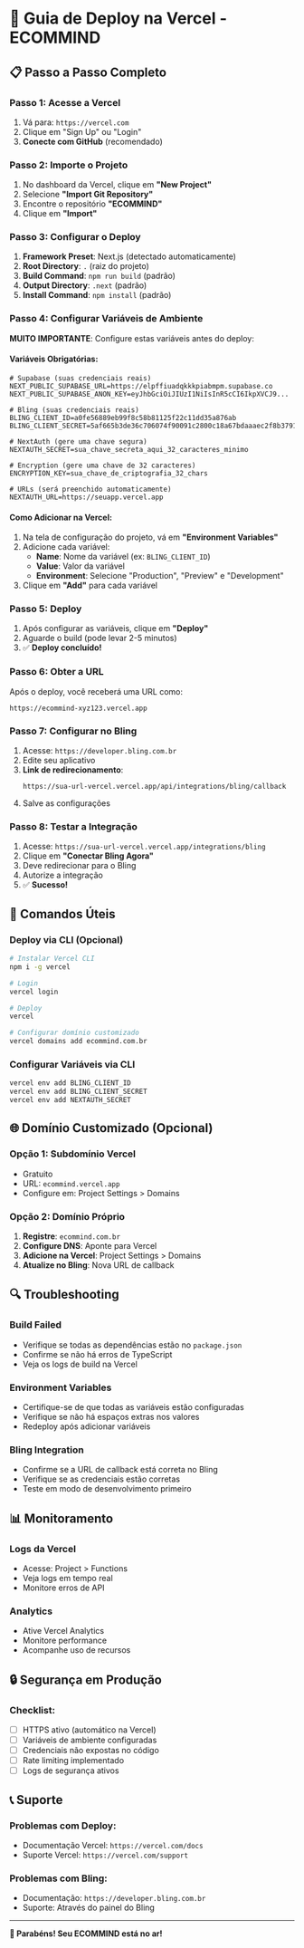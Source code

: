 # 🚀 Guia de Deploy na Vercel - ECOMMIND

## 📋 **Passo a Passo Completo**

### **Passo 1: Acesse a Vercel**
1. Vá para: `https://vercel.com`
2. Clique em "Sign Up" ou "Login"
3. **Conecte com GitHub** (recomendado)

### **Passo 2: Importe o Projeto**
1. No dashboard da Vercel, clique em **"New Project"**
2. Selecione **"Import Git Repository"**
3. Encontre o repositório **"ECOMMIND"**
4. Clique em **"Import"**

### **Passo 3: Configurar o Deploy**
1. **Framework Preset**: Next.js (detectado automaticamente)
2. **Root Directory**: `.` (raiz do projeto)
3. **Build Command**: `npm run build` (padrão)
4. **Output Directory**: `.next` (padrão)
5. **Install Command**: `npm install` (padrão)

### **Passo 4: Configurar Variáveis de Ambiente**
**MUITO IMPORTANTE**: Configure estas variáveis antes do deploy:

#### **Variáveis Obrigatórias**:

```env
# Supabase (suas credenciais reais)
NEXT_PUBLIC_SUPABASE_URL=https://elpffiuadqkkkpiabmpm.supabase.co
NEXT_PUBLIC_SUPABASE_ANON_KEY=eyJhbGciOiJIUzI1NiIsInR5cCI6IkpXVCJ9...

# Bling (suas credenciais reais)
BLING_CLIENT_ID=a0fe56889eb99f8c58b81125f22c11dd35a876ab
BLING_CLIENT_SECRET=5af665b3de36c706074f90091c2800c18a67bdaaaec2f8b3791554baaa05

# NextAuth (gere uma chave segura)
NEXTAUTH_SECRET=sua_chave_secreta_aqui_32_caracteres_minimo

# Encryption (gere uma chave de 32 caracteres)
ENCRYPTION_KEY=sua_chave_de_criptografia_32_chars

# URLs (será preenchido automaticamente)
NEXTAUTH_URL=https://seuapp.vercel.app
```

#### **Como Adicionar na Vercel**:
1. Na tela de configuração do projeto, vá em **"Environment Variables"**
2. Adicione cada variável:
   - **Name**: Nome da variável (ex: `BLING_CLIENT_ID`)
   - **Value**: Valor da variável
   - **Environment**: Selecione "Production", "Preview" e "Development"
3. Clique em **"Add"** para cada variável

### **Passo 5: Deploy**
1. Após configurar as variáveis, clique em **"Deploy"**
2. Aguarde o build (pode levar 2-5 minutos)
3. ✅ **Deploy concluído!**

### **Passo 6: Obter a URL**
Após o deploy, você receberá uma URL como:
```
https://ecommind-xyz123.vercel.app
```

### **Passo 7: Configurar no Bling**
1. Acesse: `https://developer.bling.com.br`
2. Edite seu aplicativo
3. **Link de redirecionamento**: 
   ```
   https://sua-url-vercel.vercel.app/api/integrations/bling/callback
   ```
4. Salve as configurações

### **Passo 8: Testar a Integração**
1. Acesse: `https://sua-url-vercel.vercel.app/integrations/bling`
2. Clique em **"Conectar Bling Agora"**
3. Deve redirecionar para o Bling
4. Autorize a integração
5. ✅ **Sucesso!**

## 🔧 **Comandos Úteis**

### **Deploy via CLI (Opcional)**
```bash
# Instalar Vercel CLI
npm i -g vercel

# Login
vercel login

# Deploy
vercel

# Configurar domínio customizado
vercel domains add ecommind.com.br
```

### **Configurar Variáveis via CLI**
```bash
vercel env add BLING_CLIENT_ID
vercel env add BLING_CLIENT_SECRET
vercel env add NEXTAUTH_SECRET
```

## 🌐 **Domínio Customizado (Opcional)**

### **Opção 1: Subdomínio Vercel**
- Gratuito
- URL: `ecommind.vercel.app`
- Configure em: Project Settings > Domains

### **Opção 2: Domínio Próprio**
1. **Registre**: `ecommind.com.br`
2. **Configure DNS**: Aponte para Vercel
3. **Adicione na Vercel**: Project Settings > Domains
4. **Atualize no Bling**: Nova URL de callback

## 🔍 **Troubleshooting**

### **Build Failed**
- Verifique se todas as dependências estão no `package.json`
- Confirme se não há erros de TypeScript
- Veja os logs de build na Vercel

### **Environment Variables**
- Certifique-se de que todas as variáveis estão configuradas
- Verifique se não há espaços extras nos valores
- Redeploy após adicionar variáveis

### **Bling Integration**
- Confirme se a URL de callback está correta no Bling
- Verifique se as credenciais estão corretas
- Teste em modo de desenvolvimento primeiro

## 📊 **Monitoramento**

### **Logs da Vercel**
- Acesse: Project > Functions
- Veja logs em tempo real
- Monitore erros de API

### **Analytics**
- Ative Vercel Analytics
- Monitore performance
- Acompanhe uso de recursos

## 🔒 **Segurança em Produção**

### **Checklist**:
- [ ] HTTPS ativo (automático na Vercel)
- [ ] Variáveis de ambiente configuradas
- [ ] Credenciais não expostas no código
- [ ] Rate limiting implementado
- [ ] Logs de segurança ativos

## 📞 **Suporte**

### **Problemas com Deploy**:
- Documentação Vercel: `https://vercel.com/docs`
- Suporte Vercel: `https://vercel.com/support`

### **Problemas com Bling**:
- Documentação: `https://developer.bling.com.br`
- Suporte: Através do painel do Bling

---

**🎉 Parabéns! Seu ECOMMIND está no ar!**
